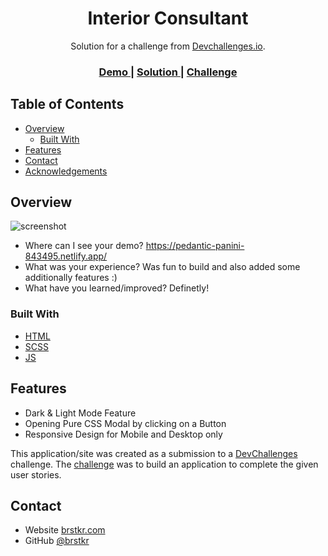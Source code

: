 <!-- Please update value in the {}  -->

<h1 align="center">Interior Consultant</h1>

<div align="center">
   Solution for a challenge from  <a href="http://devchallenges.io" target="_blank">Devchallenges.io</a>.
</div>

<div align="center">
  <h3>
    <a href="https://pedantic-panini-843495.netlify.app/">
      Demo
    </a>
    <span> | </span>
    <a href="https://{your-url-to-the-solution}">
      Solution
    </a>
    <span> | </span>
    <a href="https://devchallenges.io/challenges/Jymh2b2FyebRTUljkNcb">
      Challenge
    </a>
  </h3>
</div>

<!-- TABLE OF CONTENTS -->

## Table of Contents

- [Overview](#overview)
  - [Built With](#built-with)
- [Features](#features)
- [Contact](#contact)
- [Acknowledgements](#acknowledgements)

<!-- OVERVIEW -->

## Overview

![screenshot](https://i.ibb.co/rH1ty85/screencapture-127-0-0-1-5500-2020-09-30-00-19-45.png)

- Where can I see your demo?
https://pedantic-panini-843495.netlify.app/
- What was your experience?
Was fun to build and also added some additionally features :)
- What have you learned/improved?
Definetly!

### Built With

<!-- This section should list any major frameworks that you built your project using. Here are a few examples.-->

- [HTML](https://developer.mozilla.org/de/docs/Web/HTML)
- [SCSS](https://sass-lang.com/guide)
- [JS](https://developer.mozilla.org/de/docs/Web/JavaScript)

## Features

<!-- List the features of your application or follow the template. Don't share the figma file here :) -->
- Dark & Light Mode Feature
- Opening Pure CSS Modal by clicking on a Button
- Responsive Design for Mobile and Desktop only

This application/site was created as a submission to a [DevChallenges](https://devchallenges.io/challenges) challenge. The [challenge](https://devchallenges.io/challenges/Jymh2b2FyebRTUljkNcb) was to build an application to complete the given user stories.

## Contact

- Website [brstkr.com](https://{www.brstkr.com})
- GitHub [@brstkr](https://{github.com/brstkr})
